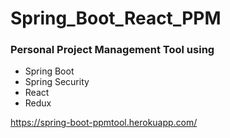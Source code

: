 # Spring_Boot_React_PPM


### Personal Project Management Tool using 
  - Spring Boot
  - Spring Security
  - React 
  - Redux
  
  
  https://spring-boot-ppmtool.herokuapp.com/
